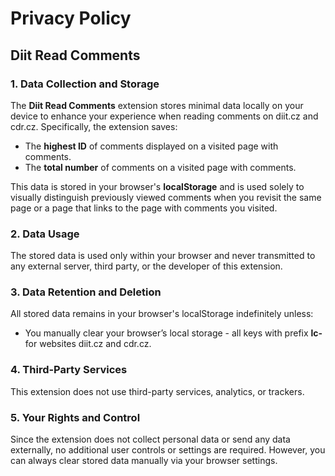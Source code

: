 # Privacy Policy

## Diit Read Comments

### 1. Data Collection and Storage
The **Diit Read Comments** extension stores minimal data locally on your device to enhance your experience when reading comments on diit.cz and cdr.cz. Specifically, the extension saves:

- The **highest ID** of comments displayed on a visited page with comments.
- The **total number** of comments on a visited page with comments.

This data is stored in your browser's **localStorage** and is used solely to visually distinguish previously viewed comments when you revisit the same page or a page that links to the page with comments you visited.

### 2. Data Usage
The stored data is used only within your browser and never transmitted to any external server, third party, or the developer of this extension.

### 3. Data Retention and Deletion
All stored data remains in your browser's localStorage indefinitely unless:
- You manually clear your browser’s local storage - all keys with prefix **lc-** for websites diit.cz and cdr.cz.

### 4. Third-Party Services
This extension does not use third-party services, analytics, or trackers.

### 5. Your Rights and Control
Since the extension does not collect personal data or send any data externally, no additional user controls or settings are required. However, you can always clear stored data manually via your browser settings.
